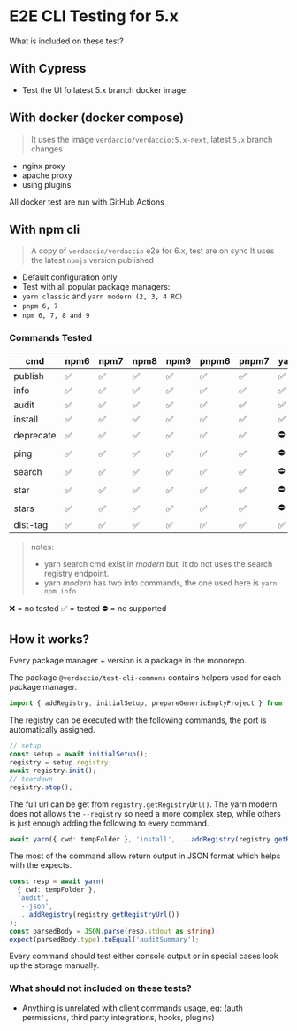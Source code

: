# E2E CLI Testing for 5.x

What is included on these test?

## With Cypress

- Test the UI fo latest 5.x branch docker image

## With docker (docker compose)

> It uses the image `verdaccio/verdaccio:5.x-next`, latest `5.x` branch changes

- nginx proxy
- apache proxy
- using plugins

All docker test are run with GitHub Actions

## With npm cli

> A copy of `verdaccio/verdaccio` e2e for 6.x, test are on sync
> It uses the latest `npmjs` version published

- Default configuration only
- Test with all popular package managers:
- `yarn classic` and `yarn modern (2, 3, 4 RC)`
- `pnpm 6, 7`
- `npm 6, 7, 8 and 9`

### Commands Tested

| cmd       | npm6 | npm7 | npm8 | npm9 | pnpm6 | pnpm7 | yarn1 | yarn2 | yarn3 | yarn4 |
| --------- | ---- | ---- | ---- | ---- | ----- | ----- | ----- | ----- | ----- | ----- |
| publish   | ✅   | ✅   | ✅   | ✅   | ✅    | ✅    | ✅    | ✅    | ✅    | ✅    |
| info      | ✅   | ✅   | ✅   | ✅   | ✅    | ✅    | ✅    | ✅    | ✅    | ✅    |
| audit     | ✅   | ✅   | ✅   | ✅   | ✅    | ✅    | ✅    | ✅    | ✅    | ❌    |
| install   | ✅   | ✅   | ✅   | ✅   | ✅    | ✅    | ✅    | ✅    | ✅    | ✅    |
| deprecate | ✅   | ✅   | ✅   | ✅   | ✅    | ✅    | ⛔    | ⛔    | ⛔    | ⛔    |
| ping      | ✅   | ✅   | ✅   | ✅   | ✅    | ✅    | ⛔    | ⛔    | ⛔    | ⛔    |
| search    | ✅   | ✅   | ✅   | ✅   | ✅    | ✅    | ⛔    | ⛔    | ⛔    | ⛔    |
| star      | ✅   | ✅   | ✅   | ✅   | ✅    | ✅    | ⛔    | ⛔    | ⛔    | ⛔    |
| stars     | ✅   | ✅   | ✅   | ✅   | ✅    | ✅    | ⛔    | ⛔    | ⛔    | ⛔    |
| dist-tag  | ✅   | ✅   | ✅   | ✅   | ✅    | ✅    | ✅    | ❌    | ❌    | ❌    |

> notes:
>
> - yarn search cmd exist in _modern_ but, it do not uses the search registry endpoint.
> - yarn _modern_ has two info commands, the one used here is `yarn npm info`

❌ = no tested
✅ = tested
⛔ = no supported

## How it works?

Every package manager + version is a package in the monorepo.

The package `@verdaccio/test-cli-commons` contains helpers used for each package manager.

```ts
import { addRegistry, initialSetup, prepareGenericEmptyProject } from '@verdaccio/test-cli-commons';
```

The registry can be executed with the following commands, the port is automatically assigned.

```ts
// setup
const setup = await initialSetup();
registry = setup.registry;
await registry.init();
// teardown
registry.stop();
```

The full url can be get from `registry.getRegistryUrl()`. The yarn modern does not allows the `--registry` so need a more complex step, while others is just enough adding the following to every command.

```ts
await yarn({ cwd: tempFolder }, 'install', ...addRegistry(registry.getRegistryUrl()));
```

The most of the command allow return output in JSON format which helps with the expects.

```ts
const resp = await yarn(
  { cwd: tempFolder },
  'audit',
  '--json',
  ...addRegistry(registry.getRegistryUrl())
);
const parsedBody = JSON.parse(resp.stdout as string);
expect(parsedBody.type).toEqual('auditSummary');
```

Every command should test either console output or in special cases look up the storage manually.

### What should not included on these tests?

- Anything is unrelated with client commands usage, eg: (auth permissions, third party integrations,
  hooks, plugins)
